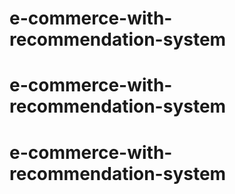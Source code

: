 # e-commerce-with-recommendation-system
# e-commerce-with-recommendation-system
# e-commerce-with-recommendation-system
